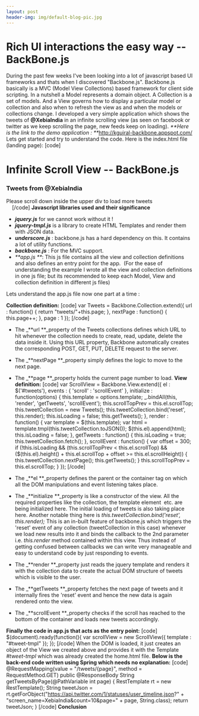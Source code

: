 ```yaml
---
layout: post
header-img: img/default-blog-pic.jpg
---
```


# Rich UI interactions the easy way -- BackBone.js

During the past few weeks I've been looking into a lot of javascript based UI frameworks and thats when I discovered "Backbone.js". Backbone.js basically is a MVC (Model View Collections) based framework for client side scripting. In a nutshell a Model represents a domain object. A Collection is a set of models. And a View governs how to display a particular model or collection and also when to refresh the view as and when the models or collections change. I developed a very simple application which shows the tweets of **@XebiaIndia** in an infinite scrolling view (as seen on facebook or twitter as we keep scrolling the page, new feeds keep on loading). _**Here is the link to the demo application : **_<http://kgujral-backbone.appspot.com/> Lets get started and try to understand the code. Here is the index.html file (landing page): [code] <html> <head> <link type="text/css" rel="stylesheet" href="css/main.css"> <script type="text/javascript" src="js/libs/jquery.js"></script> <script type="text/javascript" src="js/libs/jquery-tmpl.js"></script> <script type="text/javascript" src="js/libs/underscore.js"></script> <script type="text/javascript" src="js/libs/backbone.js"></script> <script type="text/javascript" src="js/app.js"></script> <title>Infinite Scroll View -- BackBone.js</title> </head> <body> <h1>Infinite Scroll View -- BackBone.js</h1> <h3>Tweets from @XebiaIndia</h3> <div id="tweets"> </div> <div id="footer">Please scroll down inside the upper div to load more tweets</div>     <!-- Template definition for displaying tweets --> <script id="tweet-tmpl" type="text/x-jquery-tmpl"> <div class = "post"> <img class = "img" src = "${user.profile_image_url}" /> <span class = "text">${text}</span> </div>     </script> </body> </html> [/code] **Javascript libraries used and their significance**

  * **_jquery.js_** for we cannot work without it !
  * _**jquery-tmpl.js**_ is a library to create HTML Templates and render them with JSON data.
  * _**underscore.js**_ : backbone.js has a hard dependency on this. It contains a lot of utility functions.
  * _**backbone.js**_ : For the MVC support.
  * _**app.js **_: This js file contains all the view and collection definitions and also defines an entry point for the app.  (For the ease of understanding the example I wrote all the view and collection definitions in one js file; but its recommended to keep each Model, View and collection definition in different js files)

Lets understand the app.js file now one part at a time :

**Collection definition:** [code] var Tweets = Backbone.Collection.extend({ url : function() { return "tweets/"+this.page; }, nextPage : function() { this.page++; }, page : 1 }); [/code] 

  * The _**url **_property of the Tweets collections defines which URL to hit whenever the collection needs to create, read, update, delete the data inside it. Using this URL property, Backbone automatically creates the corresponding POST, GET, PUT, DELETE request to the server.
  * The _**nextPage **_property simply defines the logic to move to the next page.
  * The _**page **_property holds the current page number to load.
**View definition:** [code] var ScrollView = Backbone.View.extend({ el : $('#tweets'), events : { 'scroll' : 'scrollEvent' }, initialize : function(options) { this.template = options.template; _.bindAll(this, 'render', 'getTweets', 'scrollEvent'); this.scrollTopPrev = this.el.scrollTop; this.tweetCollection = new Tweets(); this.tweetCollection.bind('reset', this.render); this.isLoading = false; this.getTweets(); }, render : function() { var template = $(this.template); var html = template.tmpl(this.tweetCollection.toJSON()); $(this.el).append(html); this.isLoading = false; }, getTweets : function() { this.isLoading = true; this.tweetCollection.fetch(); }, scrollEvent : function() { var offset = 300; if (!this.isLoading && (this.scrollTopPrev < this.el.scrollTop) && ($(this.el).height() + this.el.scrollTop + offset >= this.el.scrollHeight)) { this.tweetCollection.nextPage(); this.getTweets(); } this.scrollTopPrev = this.el.scrollTop; } }); [/code] 

  * The _**el **_property defines the parent or the container tag on which all the DOM manipulations and event listening takes place.
  * The _**initialize **_property is like a constructor of the view. All the required properties like the collection, the template element  etc. are being initialized here. The initial loading of tweets is also taking place here. Another notable thing here is _this.tweetCollection.bind('reset', this.render);_ This is an in-built feature of backbone.js which triggers the 'reset' event of any collection (tweetCollection in this case) whenever we load new results into it and binds the callback to the 2nd parameter i.e. _this.render_ method contained within this view. Thus instead of getting confused between callbacks we can write very manageable and easy to understand code by just responding to events.
  * The _**render **_property just reads the jquery template and renders it with the collection data to create the actual DOM structure of tweets which is visible to the user.
  * The _**getTweets **_property fetches the next page of tweets and it internally fires the 'reset' event and hence the new data is again rendered onto the view.
  * The _**scrollEvent **_property checks if the scroll has reached to the bottom of the container and loads new tweets accordingly.

**Finally the code in app.js that acts as the entry point:** [code] $(document).ready(function(){ var scrollView = new ScrollView({ template : "#tweet-tmpl" }); }); [/code] When the DOM is loaded, it just creates an object of the View we created above and provides it with the Template _#tweet-tmpl_ which was already created the home.html file. **Below is the back-end code written using Spring which needs no explanation:** [code] @RequestMapping(value = "/tweets/{page}", method = RequestMethod.GET) public @ResponseBody String getTweetsByPage(@PathVariable int page) { RestTemplate rt = new RestTemplate(); String tweetJson = rt.getForObject("https://api.twitter.com/1/statuses/user_timeline.json?" \+ "screen_name=XebiaIndia&count=10&page=" \+ page, String.class); return tweetJson; } [/code] **Conclusion**